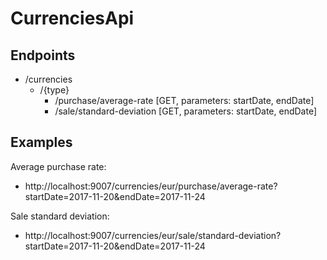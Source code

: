 # CurrenciesApi

## Endpoints
  - /currencies
    - /{type}
      - /purchase/average-rate [GET, parameters: startDate, endDate]
      - /sale/standard-deviation [GET, parameters: startDate, endDate]
      
## Examples
Average purchase rate:
  - http://localhost:9007/currencies/eur/purchase/average-rate?startDate=2017-11-20&endDate=2017-11-24
  
Sale standard deviation:
  - http://localhost:9007/currencies/eur/sale/standard-deviation?startDate=2017-11-20&endDate=2017-11-24
